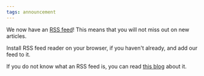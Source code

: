 ```yaml
---
tags: announcement
---
```


We now have an [RSS feed](/feed)! This means that you will not miss out on new articles.

Install RSS feed reader on your browser, if you haven't already, and add our feed to it.

If you do not know what an RSS feed is, you can read [this blog](https://rss.com/blog/how-do-rss-feeds-work/) about it.
